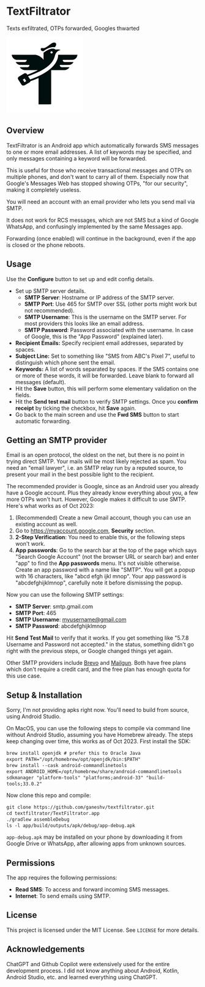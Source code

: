 # TextFiltrator

Texts exfiltrated, OTPs forwarded, Googles thwarted

<img src="https://raw.githubusercontent.com/ganeshv/textfiltrator/master/tf_logo.png" width="200">

## Overview

TextFiltrator is an Android app which automatically forwards SMS messages to one or
more email addresses. A list of keywords may be specified, and only messages containing a
keyword will be forwarded.

This is useful for those who receive transactional messages and OTPs on multiple phones,
and don't want to carry all of them. Especially now that Google's Messages Web
has stopped showing OTPs, "for our security", making it completely useless.

You will need an account with an email provider who lets you send mail via SMTP.

It does not work for RCS messages, which are not SMS but a kind of Google WhatsApp, and
confusingly implemented by the same Messages app.

Forwarding (once enabled) will continue in the background, even if the app is closed 
or the phone reboots.

## Usage

Use the **Configure** button to set up and edit config details.

- Set up SMTP server details. 
    - **SMTP Server**: Hostname or IP address of the SMTP server.
    - **SMTP Port**: Use 465 for SMTP over SSL (other ports might work but not recommended).
    - **SMTP Username**: This is the username on the SMTP server. For most providers this looks
        like an email address.
    - **SMTP Password**: Password associated with the username. In case of Google, this is the
    "App Password" (explained later).
- **Recipient Emails:** Specify recipient email addresses, separated by spaces.
- **Subject Line:** Set to something like "SMS from ABC's Pixel 7", useful to distinguish which phone sent the email.
- **Keywords:** A list of words separated by spaces. If the SMS contains one or more
    of these words, it will be forwarded. Leave blank to forward all messages (default).
- Hit the **Save** button, this will perform some elementary validation on the fields.
- Hit the **Send test mail** button to verify SMTP settings. Once you **confirm receipt** by ticking
    the checkbox, hit **Save** again.
- Go back to the main screen and use the **Fwd SMS** button to start automatic forwarding.

## Getting an SMTP provider

Email is an open protocol, the oldest on the net, but there is no point in trying direct SMTP.
Your mails will be most likely rejected as spam. You need an "email lawyer", i.e. an SMTP relay run by a
reputed source, to present your mail in the best possible light to the recipient.

The recommended provider is Google, since as an Android user you already have a Google account.
Plus they already know everything about you, a few more OTPs won't hurt. However, Google makes it
difficult to use SMTP. Here's what works as of Oct 2023:

1. (Recommended) Create a new Gmail account, though you can use an existing account as well.
2. Go to https://myaccount.google.com, **Security** section.
3. **2-Step Verification**: You need to enable this, or the following steps won't work.
4. **App passwords**: Go to the search bar at the top of the page which says "Search Google Account"
(not the browser URL or search bar) and enter "app" to find the **App passwords** menu.
It's not visible otherwise. Create an app password with a name like "SMTP". You will get a 
popup with 16 characters, like "abcd efgh ijkl mnop". Your app password is "abcdefghijklmnop",
carefully note it before dismissing the popup.

Now you can use the following SMTP settings:
- **SMTP Server**: smtp.gmail.com
- **SMTP Port**: 465
- **SMTP Username**: myusername@gmail.com
- **SMTP Password**: abcdefghijklmnop

Hit **Send Test Mail** to verify that it works. If you get something like
"5.7.8 Username and Password not accepted." in the status, something didn't
go right with the previous steps, or Google changed things yet again.

Other SMTP providers include [Brevo](https://www.brevo.com/products/transactional-email/) and
[Mailgun](https://www.mailgun.com/). Both have free plans which don't require a credit card,
and the free plan has enough quota for this use case.

## Setup & Installation

Sorry, I'm not providing apks right now. You'll need to build from source, using
Android Studio.

On MacOS, you can use the following steps to compile via command line without
Android Studio, assuming you have Homebrew already. The steps keep changing over
time, this works as of Oct 2023. First install the SDK:
```
brew install openjdk # prefer this to Oracle Java
export PATH="/opt/homebrew/opt/openjdk/bin:$PATH"
brew install --cask android-commandlinetools
export ANDROID_HOME=/opt/homebrew/share/android-commandlinetools
sdkmanager "platform-tools" "platforms;android-33" "build-tools;33.0.2"
```
Now clone this repo and compile:
```
git clone https://github.com/ganeshv/textfiltrator.git
cd textfiltrator/TextFiltrator.app
./gradlew assembleDebug
ls -l app/build/outputs/apk/debug/app-debug.apk
```
`app-debug.apk` may be installed on your phone by downloading it from Google Drive or
WhatsApp, after allowing apps from unknown sources.

## Permissions

The app requires the following permissions:

- **Read SMS**: To access and forward incoming SMS messages.
- **Internet**: To send emails using SMTP.

## License

This project is licensed under the MIT License. See `LICENSE` for more details.

## Acknowledgements

ChatGPT and Github Copilot were extensively used for the entire development
process. I did not know anything about Android, Kotlin, Android Studio, etc.
and learned everything using ChatGPT.
